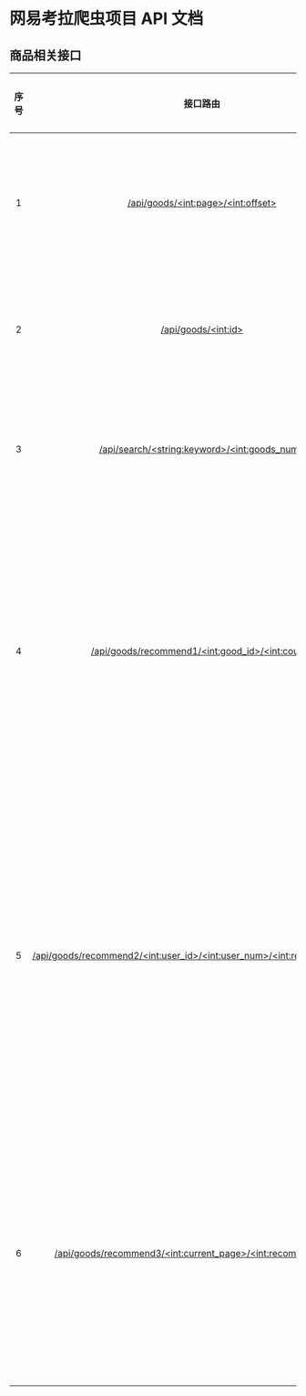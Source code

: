 # 网易考拉爬虫项目 API 文档
## 商品相关接口
| 序号 |                           接口路由                           |                 接口功能                  |
| :--: | :----------------------------------------------------------: | :---------------------------------------: |
|  1   |            [/api/goods/\<int:page\>/\<int:offset\>](./分页查询商品.md)           |           分页查询商品部分信息            |
|  2   |                    [/api/goods/\<int:id\>](./查询商品详情.md)                |             查询商品详情信息              |
|  3   |                    [/api/search/\<string:keyword\>/\<int:goods_num\>](./搜索商品.md)                |             根据关键字搜索商品              |
|  4   |     [/api/goods/recommend1/\<int:good_id\>/\<int:count\>](./购买过此商品的用户还购买过推荐.md)      | 商品推荐算法1，购买过此商品的用户还购买过 |
|  5   | [/api/goods/recommend2/\<int:user_id\>/\<int:user_num\>/\<int:recommend_num\>](./用户购买过的商品余弦相似度推荐.md) |  商品推荐算法2，用户购买过商品的余弦相似度推荐商品   |
|  6   | [/api/goods/recommend3/\<int:current_page\>/\<int:recommend_num\>](./商品的相似度推荐.md) | 商品推荐算法3，一页商品的相似度推荐商品 |